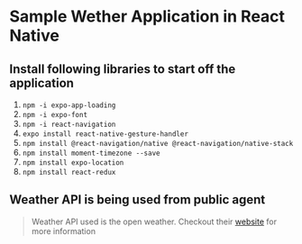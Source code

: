 # Sample Wether Application in React Native
## Install following libraries to start off the application 
1. `npm -i expo-app-loading`
2. `npm -i expo-font`
3. `npm -i react-navigation`
4. `expo install react-native-gesture-handler`
5. `npm install @react-navigation/native @react-navigation/native-stack`
6. `npm install moment-timezone --save`
7. `npm install expo-location`
8. `npm install react-redux`

## Weather API is being used from public agent
> Weather API used is the open weather. Checkout their [website](https://openweathermap.org/api) for more information
